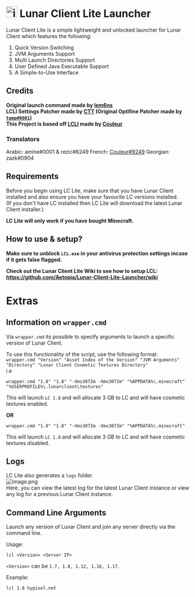 # <img src="https://github.com/Aetopia/Lunar-Client-Lite-Launcher/blob/main/Logo.png" alt="image.png" width="30" height="30">  Lunar Client Lite Launcher

Lunar Client Lite is a simple lightweight and unlocked launcher for Lunar Client which features the following: 
1. Quick Version Switching 
2. JVM Arguments Support 
3. Multi Launch Directories Support
4. User Defined Java Executable Support
5. A Simple-to-Use Interface  
## Credits
<b>Original launch command made by [lem6ns](https://github.com/lem6ns)  
LCLI Settings Patcher made by [CTT](https://dsc.gg/CTT) (Original Optifine Patcher made by [`temp#0001`](https://github.com/temp2742))  
This Project is based off [LCLI](https://github.com/couleur-tweak-tips/utils/blob/main/LCLI.bat) made by [Couleur](https://github.com/couleurm)</b>

### Translators
Arabic: amine#0001 & rezic#6249
French: [Couleur#9249](https://github.com/couleurm)
Georgian: zazk#0904

## Requirements
Before you begin using LC Lite, make sure that you have Lunar Client installed and also ensure you have your favourite LC versions installed.  
(If you don't have LC installed then LC Lite will download the latest Lunar Client installer.)  

<b>LC Lite will only work if you have bought Minecraft.</b>
## How to use & setup?
<b>Make sure to unblock `LCL.exe` in your antivirus protection settings incase if it gets false flagged.</b>

<b>Check out the Lunar Client Lite Wiki to see how to setup LCL:   
  https://github.com/Aetopia/Lunar-Client-Lite-Launcher/wiki</b>  

# Extras
## Information on `wrapper.cmd`
Via `wrapper.cmd` its possible to specify arguments to launch a specific version of Lunar Client.    

To use this functionality of the script, use the following format:  
`wrapper.cmd "Version" "Asset Index of the Version" "JVM Arguments" "Directory" "Lunar Client Cosmetic Textures Directory"`  
i.e  
```
wrapper.cmd "1.8" "1.8" "-Xms3072m -Xmx3072m" "%APPDATA%\.minecraft" "%USERPROFILE%\.lunarclient\textures" 
```
This will launch `LC 1.8` and will allocate 3 GB to LC and will have cosmetic textures enabled.    

<b>OR</b>  
```
wrapper.cmd "1.8" "1.8" "-Xms3072m -Xmx3072m" "%APPDATA%\.minecraft" 
```
This will launch `LC 1.8` and will allocate 3 GB to LC and will have cosmetic textures disabled. 

## Logs
LC Lite also generates a `logs` folder.  
![image.png](https://i.postimg.cc/5yJkDYfn/image.png)    
Here, you can view the latest log for the latest Lunar Client instance or view any log for a previous Lunar Client instance.

## Command Line Arguments
Launch any version of Lunar Client and join any server directly via the command line.   

Usage:   
```
lcl <Version> <Server IP>
```

`<Version>` can be `1.7, 1.8, 1.12, 1.16, 1.17`.

Example:
```
lcl 1.8 hypixel.net
```

